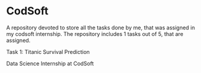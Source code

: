 # CodSoft
A repository devoted to store all the tasks done by me, that was assigned in my codsoft internship. The repository includes 1 tasks out of 5, that are assigned.

Task 1: Titanic Survival Prediction

Data Science Internship at CodSoft 

